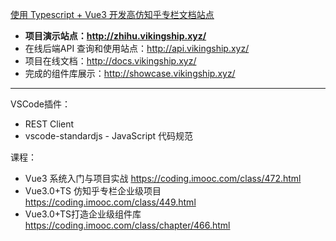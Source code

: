 [使用 Typescript + Vue3 开发高仿知乎专栏文档站点](http://docs.vikingship.xyz/)

- **项目演示站点：http://zhihu.vikingship.xyz/**
- 在线后端API 查询和使用站点：<http://api.vikingship.xyz/>
- 项目在线文档：<http://docs.vikingship.xyz/>
- 完成的组件库展示：<http://showcase.vikingship.xyz/>

--------------------------------------------

VSCode插件：

- REST Client
- vscode-standardjs - JavaScript 代码规范

课程：

- Vue3 系统入门与项目实战 https://coding.imooc.com/class/472.html
- Vue3.0+TS 仿知乎专栏企业级项目 https://coding.imooc.com/class/449.html
- Vue3.0+TS打造企业级组件库 https://coding.imooc.com/class/chapter/466.html